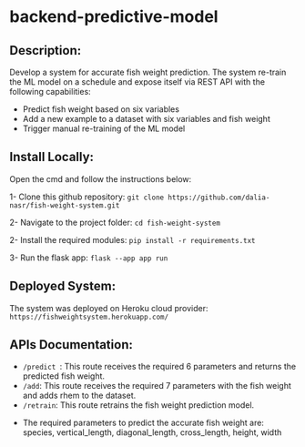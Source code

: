 # backend-predictive-model
## Description:
Develop a system for accurate fish weight prediction.
The system re-train the ML model on a schedule and expose itself via REST API with the following capabilities:
- Predict fish weight based on six variables
- Add a new example to a dataset with six variables and fish weight
- Trigger manual re-training of the ML model


## Install Locally:
Open the cmd and follow the instructions below:

1- Clone this github repository: ``` git clone https://github.com/dalia-nasr/fish-weight-system.git ```

2- Navigate to the project folder: ``` cd fish-weight-system ```

2- Install the required modules: ``` pip install -r requirements.txt ```

3- Run the flask app: ``` flask --app app run ```

## Deployed System:
The system was deployed on Heroku cloud provider: ```https://fishweightsystem.herokuapp.com/``` 

## APIs Documentation:
- ```/predict ```: This route receives the required 6 parameters and returns the predicted fish weight.
- ``` /add ```: This route receives the required 7 parameters with the fish weight and adds rhem to the dataset.
- ``` /retrain ```: This route retrains the fish weight prediction model.

* The required parameters to predict the accurate fish weight are:
species, vertical_length, diagonal_length,  cross_length, height, width
